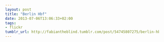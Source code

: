 ```yaml
---
layout: post
title: "Berlin Hbf"
date: 2013-07-06T13:06:33+02:00
tags:
- flickr
tumblr_url: http://fabiantheblind.tumblr.com/post/54745807275/berlin-hbf
---
```

